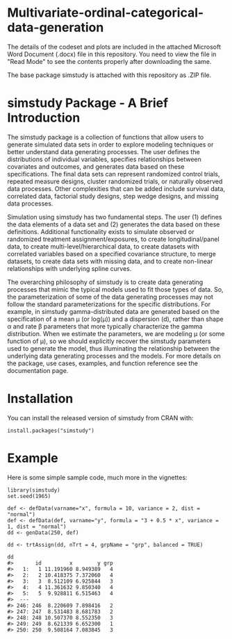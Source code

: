 # Multivariate-ordinal-categorical-data-generation

The details of the codeset and plots are included in the attached Microsoft Word Document (.docx) file in this repository. 
You need to view the file in "Read Mode" to see the contents properly after downloading the same.

The base package simstudy is attached with this repository as .ZIP file.

simstudy Package - A Brief Introduction
========================================

The simstudy package is a collection of functions that allow users to generate simulated data sets in order to explore modeling techniques or better understand data generating processes. The user defines the distributions of individual variables, specifies relationships between covariates and outcomes, and generates data based on these specifications. The final data sets can represent randomized control trials, repeated measure designs, cluster randomized trials, or naturally observed data processes. Other complexities that can be added include survival data, correlated data, factorial study designs, step wedge designs, and missing data processes.

Simulation using simstudy has two fundamental steps. The user (1) defines the data elements of a data set and (2) generates the data based on these definitions. Additional functionality exists to simulate observed or randomized treatment assignment/exposures, to create longitudinal/panel data, to create multi-level/hierarchical data, to create datasets with correlated variables based on a specified covariance structure, to merge datasets, to create data sets with missing data, and to create non-linear relationships with underlying spline curves.

The overarching philosophy of simstudy is to create data generating processes that mimic the typical models used to fit those types of data. So, the parameterization of some of the data generating processes may not follow the standard parameterizations for the specific distributions. For example, in simstudy gamma-distributed data are generated based on the specification of a mean μ (or log(μ)) and a dispersion (d), rather than shape α and rate β parameters that more typically characterize the gamma distribution. When we estimate the parameters, we are modeling μ (or some function of μ), so we should explicitly recover the simstudy parameters used to generate the model, thus illuminating the relationship between the underlying data generating processes and the models. For more details on the package, use cases, examples, and function reference see the documentation page.

Installation
==============
You can install the released version of simstudy from CRAN with:

    install.packages("simstudy")



Example
=========
Here is some simple sample code, much more in the vignettes:

    library(simstudy)
    set.seed(1965)

    def <- defData(varname="x", formula = 10, variance = 2, dist = "normal")
    def <- defData(def, varname="y", formula = "3 + 0.5 * x", variance = 1, dist = "normal")
    dd <- genData(250, def)

    dd <- trtAssign(dd, nTrt = 4, grpName = "grp", balanced = TRUE)

    dd
    #>       id         x        y grp
    #>   1:   1 11.191960 8.949389   4
    #>   2:   2 10.418375 7.372060   4
    #>   3:   3  8.512109 6.925844   3
    #>   4:   4 11.361632 9.850340   4
    #>   5:   5  9.928811 6.515463   4
    #>  ---                           
    #> 246: 246  8.220609 7.898416   2
    #> 247: 247  8.531483 8.681783   2
    #> 248: 248 10.507370 8.552350   3
    #> 249: 249  8.621339 6.652300   1
    #> 250: 250  9.508164 7.083845   3
